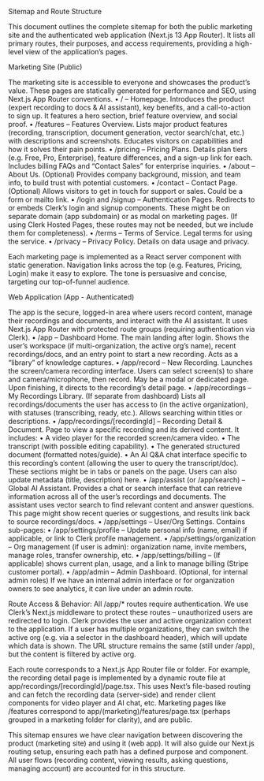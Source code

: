 Sitemap and Route Structure

This document outlines the complete sitemap for both the public marketing site and the authenticated web application (Next.js 13 App Router). It lists all primary routes, their purposes, and access requirements, providing a high-level view of the application’s pages.

Marketing Site (Public)

The marketing site is accessible to everyone and showcases the product’s value. These pages are statically generated for performance and SEO, using Next.js App Router conventions.
	•	/ – Homepage. Introduces the product (expert recording to docs & AI assistant), key benefits, and a call-to-action to sign up. It features a hero section, brief feature overview, and social proof.
	•	/features – Features Overview. Lists major product features (recording, transcription, document generation, vector search/chat, etc.) with descriptions and screenshots. Educates visitors on capabilities and how it solves their pain points.
	•	/pricing – Pricing Plans. Details plan tiers (e.g. Free, Pro, Enterprise), feature differences, and a sign-up link for each. Includes billing FAQs and “Contact Sales” for enterprise inquiries.
	•	/about – About Us. (Optional) Provides company background, mission, and team info, to build trust with potential customers.
	•	/contact – Contact Page. (Optional) Allows visitors to get in touch for support or sales. Could be a form or mailto link.
	•	/login and /signup – Authentication Pages. Redirects to or embeds Clerk’s login and signup components. These might be on separate domain (app subdomain) or as modal on marketing pages. (If using Clerk Hosted Pages, these routes may not be needed, but we include them for completeness).
	•	/terms – Terms of Service. Legal terms for using the service.
	•	/privacy – Privacy Policy. Details on data usage and privacy.

Each marketing page is implemented as a React server component with static generation. Navigation links across the top (e.g. Features, Pricing, Login) make it easy to explore. The tone is persuasive and concise, targeting our top-of-funnel audience.

Web Application (App - Authenticated)

The app is the secure, logged-in area where users record content, manage their recordings and documents, and interact with the AI assistant. It uses Next.js App Router with protected route groups (requiring authentication via Clerk).
	•	/app – Dashboard Home. The main landing after login. Shows the user’s workspace (if multi-organization, the active org’s name), recent recordings/docs, and an entry point to start a new recording. Acts as a “library” of knowledge captures.
	•	/app/record – New Recording. Launches the screen/camera recording interface. Users can select screen(s) to share and camera/microphone, then record. May be a modal or dedicated page. Upon finishing, it directs to the recording’s detail page.
	•	/app/recordings – My Recordings Library. (If separate from dashboard) Lists all recordings/documents the user has access to (in the active organization), with statuses (transcribing, ready, etc.). Allows searching within titles or descriptions.
	•	/app/recordings/[recordingId] – Recording Detail & Document. Page to view a specific recording and its derived content. It includes:
	•	A video player for the recorded screen/camera video.
	•	The transcript (with possible editing capability).
	•	The generated structured document (formatted notes/guide).
	•	An AI Q&A chat interface specific to this recording’s content (allowing the user to query the transcript/doc).
These sections might be in tabs or panels on the page. Users can also update metadata (title, description) here.
	•	/app/assist (or /app/search) – Global AI Assistant. Provides a chat or search interface that can retrieve information across all of the user’s recordings and documents. The assistant uses vector search to find relevant content and answer questions. This page might show recent queries or suggestions, and results link back to source recordings/docs.
	•	/app/settings – User/Org Settings. Contains sub-pages:
	•	/app/settings/profile – Update personal info (name, email) if applicable, or link to Clerk profile management.
	•	/app/settings/organization – Org management (if user is admin): organization name, invite members, manage roles, transfer ownership, etc.
	•	/app/settings/billing – (If applicable) shows current plan, usage, and a link to manage billing (Stripe customer portal).
	•	/app/admin – Admin Dashboard. (Optional, for internal admin roles) If we have an internal admin interface or for organization owners to see analytics, it can live under an admin route.

Route Access & Behavior: All /app/* routes require authentication. We use Clerk’s Next.js middleware to protect these routes – unauthorized users are redirected to login. Clerk provides the user and active organization context to the application. If a user has multiple organizations, they can switch the active org (e.g. via a selector in the dashboard header), which will update which data is shown. The URL structure remains the same (still under /app), but the content is filtered by active org.

Each route corresponds to a Next.js App Router file or folder. For example, the recording detail page is implemented by a dynamic route file at app/recordings/[recordingId]/page.tsx. This uses Next’s file-based routing and can fetch the recording data (server-side) and render client components for video player and AI chat, etc. Marketing pages like /features correspond to app/(marketing)/features/page.tsx (perhaps grouped in a marketing folder for clarity), and are public.

This sitemap ensures we have clear navigation between discovering the product (marketing site) and using it (web app). It will also guide our Next.js routing setup, ensuring each path has a defined purpose and component. All user flows (recording content, viewing results, asking questions, managing account) are accounted for in this structure.